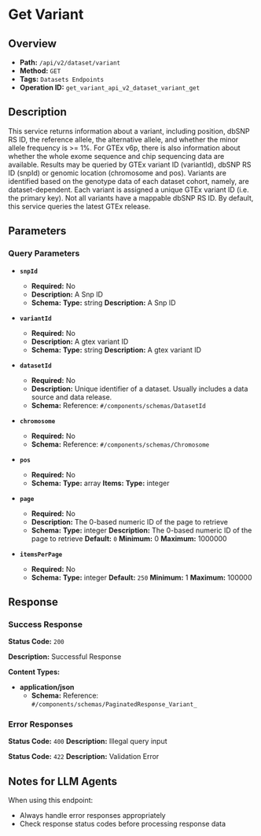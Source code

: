 # Get Variant

## Overview
- **Path:** `/api/v2/dataset/variant`
- **Method:** `GET`
- **Tags:** `Datasets Endpoints`
- **Operation ID:** `get_variant_api_v2_dataset_variant_get`

## Description
This service returns information about a variant, including position, dbSNP RS ID, the reference allele,
the alternative allele, and whether the minor allele frequency is >= 1%.
For GTEx v6p, there is also information about whether the whole exome sequence and chip sequencing data are
available. Results may be queried by GTEx variant ID (variantId), dbSNP RS ID (snpId) or genomic location
(chromosome and pos). Variants are identified based on the genotype data of each dataset cohort, namely,
are dataset-dependent. Each variant is assigned a unique GTEx variant ID (i.e. the primary key).
Not all variants have a mappable dbSNP RS ID. By default, this service queries the latest GTEx release.

## Parameters

### Query Parameters

- **`snpId`**
  - **Required:** No
  - **Description:** A Snp ID
  - **Schema:** **Type:** string
**Description:** A Snp ID

- **`variantId`**
  - **Required:** No
  - **Description:** A gtex variant ID
  - **Schema:** **Type:** string
**Description:** A gtex variant ID

- **`datasetId`**
  - **Required:** No
  - **Description:** Unique identifier of a dataset. Usually includes a data source and data release.
  - **Schema:** Reference: `#/components/schemas/DatasetId`

- **`chromosome`**
  - **Required:** No
  - **Schema:** Reference: `#/components/schemas/Chromosome`

- **`pos`**
  - **Required:** No
  - **Schema:** **Type:** array
**Items:** **Type:** integer

- **`page`**
  - **Required:** No
  - **Description:** The 0-based numeric ID of the page to retrieve
  - **Schema:** **Type:** integer
**Description:** The 0-based numeric ID of the page to retrieve
**Default:** `0`
**Minimum:** 0
**Maximum:** 1000000

- **`itemsPerPage`**
  - **Required:** No
  - **Schema:** **Type:** integer
**Default:** `250`
**Minimum:** 1
**Maximum:** 100000

## Response

### Success Response
**Status Code:** `200`

**Description:** Successful Response

**Content Types:**
- **application/json**
  - **Schema:** Reference: `#/components/schemas/PaginatedResponse_Variant_`

### Error Responses

**Status Code:** `400`
**Description:** Illegal query input

**Status Code:** `422`
**Description:** Validation Error

## Notes for LLM Agents

When using this endpoint:
- Always handle error responses appropriately
- Check response status codes before processing response data